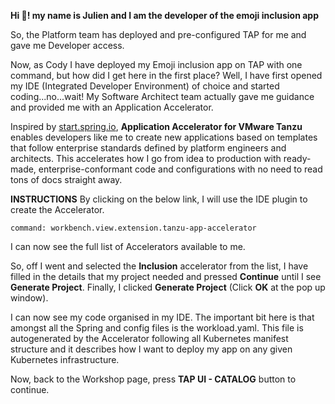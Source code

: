 **Hi 👋! my name is Julien and I am the developer of the emoji inclusion app**

So, the Platform team has deployed and pre-configured TAP for me and gave me Developer access. 

Now, as Cody I have deployed my Emoji inclusion app on TAP with one command, but how did I get here in the first place?
Well, I have first opened my IDE (Integrated Developer Environment) of choice and started coding...no...wait! 
My Software Architect team actually gave me guidance and provided me with an Application Accelerator. 

Inspired by [start.spring.io](https://start.spring.io), **Application Accelerator for VMware Tanzu** enables developers like me to create new applications based on templates that follow enterprise standards defined by platform engineers and architects. This accelerates how I go from idea to production with ready-made, enterprise-conformant code and configurations with no need to read tons of docs straight away.

**INSTRUCTIONS**
By clicking on the below link, I will use the IDE plugin to create the Accelerator.
```editor:execute-command
command: workbench.view.extension.tanzu-app-accelerator
```

I can now see the full list of Accelerators available to me.

So, off I went and selected the **Inclusion** accelerator from the list, I have filled in the details that my project needed and pressed **Continue** until I see **Generate Project**. Finally, I clicked **Generate Project** (Click **OK** at the pop up window).

I can now see my code organised in my IDE. The important bit here is that amongst all the Spring and config files is the workload.yaml. This file is autogenerated by the Accelerator following all Kubernetes manifest structure and it describes how I want to deploy my app on any given Kubernetes infrastructure. 

Now, back to the Workshop page, press **TAP UI - CATALOG** button to continue.
